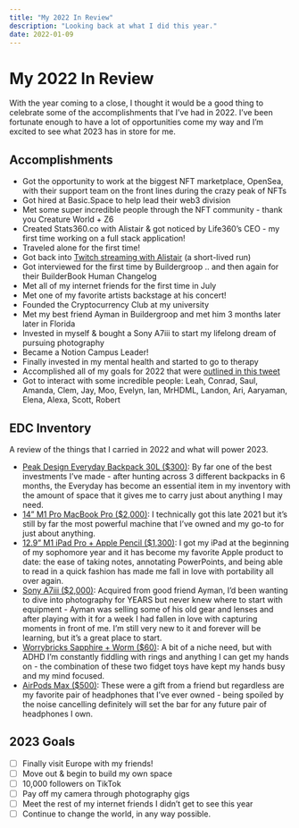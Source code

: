 ```yaml
---
title: "My 2022 In Review"
description: "Looking back at what I did this year."
date: 2022-01-09
---
```


# My 2022 In Review

With the year coming to a close, I thought it would be a good thing to
celebrate some of the accomplishments that I’ve had in 2022. I’ve been
fortunate enough to have a lot of opportunities come my way and I’m
excited to see what 2023 has in store for me.

## Accomplishments

- Got the opportunity to work at the biggest NFT marketplace, OpenSea,
  with their support team on the front lines during the crazy peak of
  NFTs
- Got hired at Basic.Space to help lead their web3 division
- Met some super incredible people through the NFT community - thank
  you Creature World + Z6
- Created Stats360.co with Alistair & got noticed by Life360’s CEO -
  my first time working on a full stack application!
- Traveled alone for the first time!
- Got back into [Twitch streaming with Alistair](https://twitter.com/laf0nd/status/1576726421166206978?s=20)
  (a short-lived run)
- Got interviewed for the first time by Buildergroop .. and then again
  for their BuilderBook Human Changelog
- Met all of my internet friends for the first time in July
- Met one of my favorite artists backstage at his concert!
- Founded the Cryptocurrency Club at my university
- Met my best friend Ayman in Buildergroop and met him 3 months later
  later in Florida
- Invested in myself & bought a Sony A7iii to start my lifelong dream
  of pursuing photography
- Became a Notion Campus Leader!
- Finally invested in my mental health and started to go to therapy
- Accomplished all of my goals for 2022 that were
  [outlined in this tweet](https://twitter.com/laf0nd/status/1476993658150916096)
- Got to interact with some incredible people: Leah, Conrad, Saul,
  Amanda, Clem, Jay, Moo, Evelyn, Ian, MrHDML, Landon, Ari, Aaryaman,
  Elena, Alexa, Scott, Robert

## EDC Inventory

A review of the things that I carried in 2022 and what will power 2023.

- [Peak Design Everyday Backpack 30L ($300)](https://www.peakdesign.com/products/everyday-backpack?variant=29743300902956):
  By far one of the best investments I’ve made - after hunting
  across 3 different backpacks in 6 months, the Everyday has become an
  essential item in my inventory with the amount of space that it
  gives me to carry just about anything I may need.
- [14” M1 Pro MacBook Pro ($2,000)](https://www.apple.com/shop/buy-mac/macbook-pro/14-inch):
  I technically got this late 2021 but it’s still by far the most
  powerful machine that I’ve owned and my go-to for just about
  anything.
- [12.9” M1 iPad Pro + Apple Pencil ($1,300)](https://www.apple.com/shop/buy-ipad/ipad-pro):
  I got my iPad at the beginning of my sophomore year and it has
  become my favorite Apple product to date: the ease of taking notes,
  annotating PowerPoints, and being able to read in a quick fashion
  has made me fall in love with portability all over again.
- [Sony A7iii ($2,000)](https://electronics.sony.com/imaging/interchangeable-lens-cameras/full-frame/p/ilce7m3-b):
  Acquired from good friend Ayman, I’d been wanting to dive into
  photography for YEARS but never knew where to start with equipment -
  Ayman was selling some of his old gear and lenses and after playing
  with it for a week I had fallen in love with capturing moments in
  front of me. I’m still very new to it and forever will be learning,
  but it’s a great place to start.
- [Worrybricks Sapphire + Worm ($60)](https://worrybricks.com/):
  A bit of a niche need, but with ADHD I’m constantly fiddling with
  rings and anything I can get my hands on - the combination of these
  two fidget toys have kept my hands busy and my mind focused.
- [AirPods Max ($500)](https://www.apple.com/airpods-max/):
  These were a gift from a friend but regardless are my favorite pair
  of headphones that I’ve ever owned - being spoiled by the noise
  cancelling definitely will set the bar for any future pair of
  headphones I own.

## 2023 Goals

- [ ] Finally visit Europe with my friends!
- [ ] Move out & begin to build my own space
- [ ] 10,000 followers on TikTok
- [ ] Pay off my camera through photography gigs
- [ ] Meet the rest of my internet friends I didn’t get to see this year
- [ ] Continue to change the world, in any way possible.
